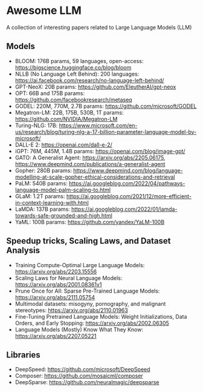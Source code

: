# Awesome LLM
A collection of interesting papers related to Large Language Models (LLM)

## Models
- BLOOM: 176B params, 59 languages, open-access: https://bigscience.huggingface.co/blog/bloom
- NLLB (No Language Left Behind): 200 languages: https://ai.facebook.com/research/no-language-left-behind/
- GPT-NeoX: 20B params: https://github.com/EleutherAI/gpt-neox
- OPT: 66B and 175B params: https://github.com/facebookresearch/metaseq
- GODEL: 220M, 770M, 2.7B params: https://github.com/microsoft/GODEL
- Megatron-LM: 22B, 175B, 530B, 1T params: https://github.com/NVIDIA/Megatron-LM
- Turing-NLG: 17B: https://www.microsoft.com/en-us/research/blog/turing-nlg-a-17-billion-parameter-language-model-by-microsoft/
- DALL-E 2: https://openai.com/dall-e-2/
- iGPT: 76M, 445M, 1.4B params: https://openai.com/blog/image-gpt/
- GATO: A Generalist Agent: https://arxiv.org/abs/2205.06175, https://www.deepmind.com/publications/a-generalist-agent
- Gopher: 280B params: https://www.deepmind.com/blog/language-modelling-at-scale-gopher-ethical-considerations-and-retrieval
- PaLM: 540B params: https://ai.googleblog.com/2022/04/pathways-language-model-palm-scaling-to.html
- GLaM: 1.2T params: https://ai.googleblog.com/2021/12/more-efficient-in-context-learning-with.html
- LaMDA: 137B params: https://ai.googleblog.com/2022/01/lamda-towards-safe-grounded-and-high.html
- YaML: 100B params: https://github.com/yandex/YaLM-100B


## Speedup tricks, Scaling Laws, and Dataset Analysis
- Training Compute-Optimal Large Language Models: https://arxiv.org/abs/2203.15556
- Scaling Laws for Neural Language Models: https://arxiv.org/abs/2001.08361v1
- Prune Once for All: Sparse Pre-Trained Language Models: https://arxiv.org/abs/2111.05754
- Multimodal datasets: misogyny, pornography, and malignant stereotypes: https://arxiv.org/abs/2110.01963
- Fine-Tuning Pretrained Language Models: Weight Initializations, Data Orders, and Early Stopping: https://arxiv.org/abs/2002.06305
- Language Models (Mostly) Know What They Know: https://arxiv.org/abs/2207.05221

## Libraries
- DeepSpeed: https://github.com/microsoft/DeepSpeed
- Composer: https://github.com/mosaicml/composer
- DeepSparse: https://github.com/neuralmagic/deepsparse
